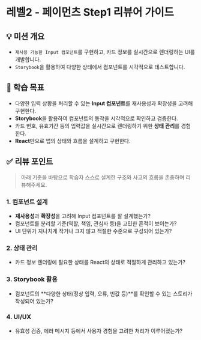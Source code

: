 # 레벨2 - 페이먼츠 Step1 리뷰어 가이드

## 💡 미션 개요

- `재사용 가능한 Input 컴포넌트`를 구현하고, 카드 정보를 실시간으로 렌더링하는 UI를 개발합니다.
- `Storybook`을 활용하여 다양한 상태에서 컴포넌트를 시각적으로 테스트합니다.

## 🎯 학습 목표

- 다양한 입력 상황을 처리할 수 있는 **Input 컴포넌트**를 재사용성과 확장성을 고려해 구현한다.
- **Storybook**을 활용하여 컴포넌트의 동작을 시각적으로 확인하고 검증한다.
- 카드 번호, 유효기간 등의 입력값을 실시간으로 렌더링하기 위한 **상태 관리**를 경험한다.
- **React**만으로 앱의 상태와 흐름을 설계하고 구현한다.

## ✅ 리뷰 포인트

> 아래 기준을 바탕으로 학습자 스스로 설계한 구조와 사고의 흐름을 존중하며 리뷰해주세요.

### 1. 컴포넌트 설계
- **재사용성**과 **확장성**을 고려해 Input 컴포넌트를 잘 설계했는가?
- 컴포넌트를 분리할 기준(역할, 책임, 관심사 등)을 고민한 흔적이 보이는가?
- UI 단위가 지나치게 작거나 크지 않고 적절한 수준으로 구성되어 있는가?

### 2. 상태 관리
- 카드 정보 렌더링에 필요한 상태를 React의 상태로 적절하게 관리하고 있는가?

### 3. Storybook 활용
- 컴포넌트의 **다양한 상태(정상 입력, 오류, 빈값 등)**를 확인할 수 있는 스토리가 작성되어 있는가?

### 4. UI/UX
- 유효성 검증, 에러 메시지 등에서 사용자 경험을 고려한 처리가 이루어졌는가?

